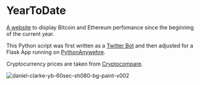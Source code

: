 # YearToDate

[A website](yeartodate.pythonanywhere.com/) to display Bitcoin and Ethereum perfomance since the beginning of the current year.

This Python script was first written as a [Twitter Bot](https://github.com/MykCib/TwitterCryptoBot) and then adjusted for a Flask App running on [PythonAnywehre](https://www.pythonanywhere.com).

Cryptocurrency prices are taken from [Cryptocompare](https://www.cryptocompare.com/).

![daniel-clarke-yb-60sec-sh080-bg-paint-v002](https://user-images.githubusercontent.com/76180269/149669075-d881a0ca-abf9-430c-a3e5-cbed0192c4f5.jpg)
